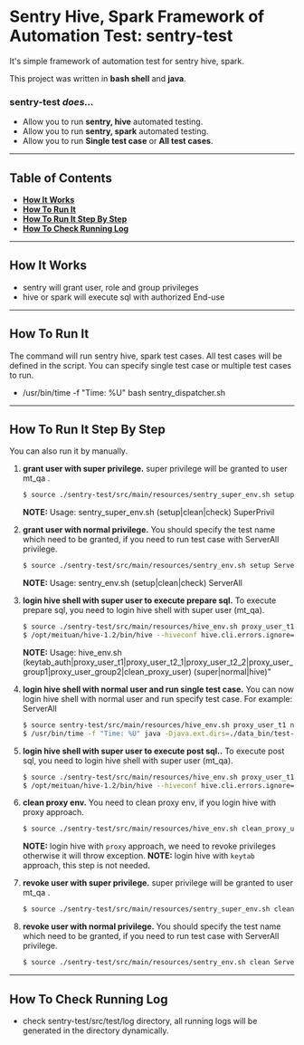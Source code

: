 # Sentry Hive, Spark Framework of Automation Test: sentry-test


It's simple framework of automation test for sentry hive, spark.

This project was written in **bash shell** and **java**.



### sentry-test _does..._

* Allow you to run **sentry, hive** automated testing.
* Allow you to run **sentry, spark** automated testing.
* Allow you to run **Single test case** or **All test cases**.


----


## Table of Contents

* **[How It Works](#how-it-works)**
* **[How To Run It](#how-to-run-it)**
* **[How To Run It Step By Step](#how-to-run-it-step-by-step)**
* **[How To Check Running Log](#how-to-check-running-log)**


----


## How It Works

* sentry will grant user, role and group privileges
* hive or spark will execute sql with authorized End-use


----


## How To Run It

The command will run sentry hive, spark test cases. All test cases will be defined in the script.
You can specify single test case or multiple test cases to run.

* /usr/bin/time -f "Time: %U" bash sentry_dispatcher.sh


----


## How To Run It Step By Step

You can also run it by manually.

1. **grant user with super privilege.**
   super privilege will be granted to user mt_qa .
    ```sh
    $ source ./sentry-test/src/main/resources/sentry_super_env.sh setup SuperPrivil
    ```

   **NOTE:** Usage: sentry_super_env.sh (setup|clean|check) SuperPrivil

2. **grant user with normal privilege.**
    You should specify the test name which need to be granted, if you need to run test case with ServerAll privilege.
    ```sh
    $ source ./sentry-test/src/main/resources/sentry_env.sh setup ServerAll
    ```

   **NOTE:** Usage: sentry_env.sh (setup|clean|check) ServerAll

3. **login hive shell with super user to execute prepare sql.**
    To execute prepare sql, you need to login hive shell with super user (mt_qa).
    ```sh
    $ source ./sentry-test/src/main/resources/hive_env.sh proxy_user_t1 super
    $ /opt/meituan/hive-1.2/bin/hive --hiveconf hive.cli.errors.ignore=true -f ./sentry-test/src/test/resources/hive-sql/common-sql/prepareAll.sql
    ```

   **NOTE:** Usage: hive_env.sh (keytab_auth|proxy_user_t1|proxy_user_t2_1|proxy_user_t2_2|proxy_user_group1|proxy_user_group2|clean_proxy_user) (super|normal|hive)"

4. **login hive shell with normal user and run single test case.**
   You can now login hive shell with normal user and run specify test case. For example: ServerAll
    ```sh
    $ source sentry-test/src/main/resources/hive_env.sh proxy_user_t1 normal
    $ /usr/bin/time -f "Time: %U" java -Djava.ext.dirs=./data_bin/test-lib/ -cp ./sentry-test/target/classes:./sentry-test/target/test-classes/ org.junit.runner.JUnitCore ServerAll
    ```

5. **login hive shell with super user to execute post sql..**
    To execute post sql, you need to login hive shell with super user (mt_qa).
    ```sh
    $ source ./sentry-test/src/main/resources/hive_env.sh proxy_user_t1 super
    $ /opt/meituan/hive-1.2/bin/hive --hiveconf hive.cli.errors.ignore=true -f ./sentry-test/src/test/resources/hive-sql/common-sql/post.sql
    ```

6. **clean proxy env.**
     You need to clean proxy env, if you login hive with proxy approach.
      ```sh
      $ source ./sentry-test/src/main/resources/hive_env.sh clean_proxy_user hive
      ```     

   **NOTE:** login hive with ```proxy``` approach, we need to revoke privileges otherwise it will throw exception.
   **NOTE:** login hive with ```keytab``` approach, this step is not needed. 

7. **revoke user with super privilege.**
   super privilege will be granted to user mt_qa .
    ```sh
    $ source ./sentry-test/src/main/resources/sentry_super_env.sh clean SuperPrivil
    ```

8. **revoke user with normal privilege.**
    You should specify the test name which need to be granted, if you need to run test case with ServerAll privilege.
    ```sh
    $ source ./sentry-test/src/main/resources/sentry_env.sh clean ServerAll
    ```


----


## How To Check Running Log

* check sentry-test/src/test/log directory, all running logs will be generated in the directory dynamically.
